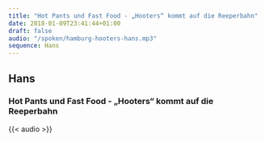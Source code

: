 ```yaml
---
title: "Hot Pants und Fast Food - „Hooters“ kommt auf die Reeperbahn"
date: 2018-01-09T23:41:44+01:00
draft: false
audio: "/spoken/hamburg-hooters-hans.mp3"
sequence: Hans
---
```


## Hans
### Hot Pants und Fast Food - „Hooters“ kommt auf die Reeperbahn



{{< audio >}}





